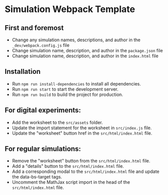 # Simulation Webpack Template

## First and foremost

- Change any simulation names, descriptions, and author in the `_dev/webpack.config.js` file
- Change simulation name, description, and author in the `package.json` file
- Change simulation name, description, and author in the `index.html` file

## Installation

- Run `npm run install-dependencies` to install all dependencies.
- Run `npm run start` to start the development server.
- Run `npm run build` to build the project for production.

## For digital experiments:

- Add the worksheet to the `src/assets` folder.
- Update the import statement for the worksheet in `src/index.js` file.
- Update the "worksheet" button href in the `src/html/index.html` file.

## For regular simulations:

- Remove the "worksheet" button from the `src/html/index.html` file.
- Add a "details" button to the `src/html/index.html` file.
- Add a corresponding modal to the `src/html/index.html` file and update the data-bs-target tags.
- Uncomment the MathJax script import in the head of the `src/html/index.html` file.